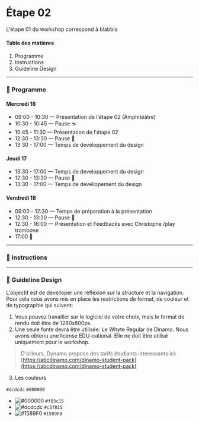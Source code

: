 # Étape 02

L'étape 01 du workshop correspond à blabbla

#### Table des matières 
1. Programme  
2. Instructions  
3. Guideline Design  

-----------------
### :date: Programme

#### Mercredi 16
* 09:00 - 10:30 — Présentation de l'étape 02 (Amphitéâtre)
* 10:30 - 10:45 — Pause :coffee:
* 10:45 - 11:30 — Présentation de l'étape 02
* 12:30 - 13:30 — Pause :fork_and_knife:
* 13:30 - 17:00 — Temps de developpement du design 

#### Jeudi 17
* 13:30 - 17:00 — Temps de developpement du design 
* 12:30 - 13:30 — Pause :fork_and_knife:
* 13:30 - 17:00 — Temps de devellopement du design 

#### Vendredi 18
* 09:00 - 12:30 — Temps de préparation à la présentation 
* 12:30 - 13:30 — Pause :fork_and_knife:
* 12:30 - 16:00 — Présentation et Feedbacks avec Christophe /play trombone
* 17:00 :santa:


-----------------

### :memo: Instructions

-----------------

### :art: Guideline Design 
L'objectif est de dévelloper une réfléxion sur la structure et la navigation. Pour cela nous avons mis en place les restrictions de format, de couleur et de typographie qui suivent: 
1. Vous pouvez travailler sur le logiciel de votre choix, mais le format de rendu doit être de 1280x800px. 
2. Une seule fonte devra être utilisée: Le Whyte Regular de Dinamo. Nous avons obtenu une license EDU-cational. Elle ne doit être utilisé uniquement pour le workshop. 
>D'ailleurs, Dynamo propose des tarifs étudiants interessants ici: [https://abcdinamo.com/dinamo-student-pack](https://abcdinamo.com/dinamo-student-pack)
3. Les couleurs

`#dcdcdc`
`#000000`



- ![#000000](http://via.placeholder.com/15/FFFFFF/000000?text=+) `#f03c15`
- ![#dcdcdc](https://via.placeholder.com/15/DCDCDC/000000?text=+) `#c5f015`
- ![#1589F0](https://via.placeholder.com/15/1589F0/000000?text=+) `#1589F0`
